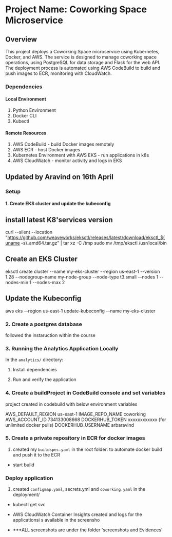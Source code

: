 # Project Name: Coworking Space Microservice

## Overview

This project deploys a Coworking Space microservice using Kubernetes, Docker, and AWS. The service is designed to manage coworking space operations, using PostgreSQL for data storage and Flask for the web API. The deployment process is automated using AWS CodeBuild to build and push images to ECR, monitoring with CloudWatch.

### Dependencies
#### Local Environment
1. Python Environment 
2. Docker CLI 
3. Kubectl


#### Remote Resources
1. AWS CodeBuild - build Docker images remotely
2. AWS ECR - host Docker images
3. Kubernetes Environment with AWS EKS - run applications in k8s
4. AWS CloudWatch - monitor activity and logs in EKS


Updated by Aravind on 16th April
---------------------------------


### Setup
#### 1. Create EKS cluster and update the kubeconfig

install latest K8'services version
----------------------------------
curl --silent --location "https://github.com/weaveworks/eksctl/releases/latest/download/eksctl_$(uname -s)_amd64.tar.gz" | tar xz -C /tmp
sudo mv /tmp/eksctl /usr/local/bin

Create an EKS Cluster
-----------------------
eksctl create cluster --name my-eks-cluster --region us-east-1 --version 1.28 --nodegroup-name my-node-group --node-type t3.small --nodes 1 --nodes-min 1 --nodes-max 2

Update the Kubeconfig
-----------------------
aws eks --region us-east-1 update-kubeconfig --name my-eks-cluster

### 2. Create a postgres database
followed the instaruction within the course

### 3. Running the Analytics Application Locally
In the `analytics/` directory:

1. Install dependencies

2. Run and verify the application 

### 4. Create a buildProject in CodeBuild console and set variables

project created in codebuild with below environment variables

AWS_DEFAULT_REGION 		us-east-1
IMAGE_REPO_NAME 		coworking
AWS_ACCOUNT_ID 			734133008668
DOCKERHUB_TOKEN			xxxxxxxxxxxx  (for unlimited docker pulls)
DOCKERHUB_USERNAME		arbaravind

### 5. Create a private repository in ECR for docker images

1. created my `buildspec.yaml` in the root folder: to automate docker build and push it to the ECR

- start build

### Deploy application

1. created `configmap.yaml`, secrets.yml and `coworking.yaml` in the deployment/

- kubectl get svc

- AWS CloudWatch Container Insights created and logs for the applicationsi s available in the screensho

- ***ALL screenshots are under the folder 'screenshots and Evidences'


